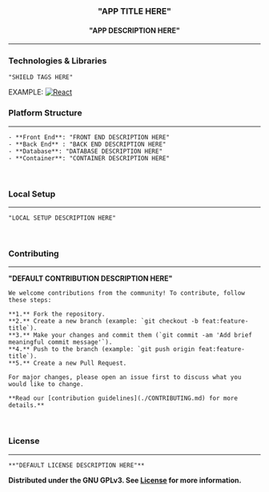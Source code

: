 <div align="center">
    <h3>"APP TITLE HERE"</h3>
  <h4>
    "APP DESCRIPTION HERE"
  </h4>
</div>


---
<!-- Technologies & Libraries -->
### Technologies & Libraries
    "SHIELD TAGS HERE"
EXAMPLE:
[![React][React.js]][React-url]
<br/>

<!-- Platform Structure -->
### Platform Structure
---
    - **Front End**: "FRONT END DESCRIPTION HERE"
    - **Back End** : "BACK END DESCRIPTION HERE"
    - **Database**: "DATABASE DESCRIPTION HERE"
    - **Container**: "CONTAINER DESCRIPTION HERE"

<br />

<!-- Local Setup -->
### Local Setup
---
    "LOCAL SETUP DESCRIPTION HERE"
<br />

<!-- Contributing -->
### Contributing
---
**"DEFAULT CONTRIBUTION DESCRIPTION HERE"**

    We welcome contributions from the community! To contribute, follow these steps:

    **1.** Fork the repository.
    **2.** Create a new branch (example: `git checkout -b feat:feature-title`).
    **3.** Make your changes and commit them (`git commit -am 'Add brief meaningful commit message'`).
    **4.** Push to the branch (example: `git push origin feat:feature-title`).
    **5.** Create a new Pull Request.

    For major changes, please open an issue first to discuss what you would like to change.

    **Read our [contribution guidelines](./CONTRIBUTING.md) for more details.**
<br/>

<!-- LICENSE -->
### License
---
    **"DEFAULT LICENSE DESCRIPTION HERE"**
**Distributed under the GNU GPLv3. See [License](./LICENSE) for more information.**


<!-- MARKDOWN LINKS & IMAGES -->
<!-- https://www.markdownguide.org/basic-syntax/#reference-style-links -->
[React.js]: https://img.shields.io/badge/React-23272f?style=for-the-badge&logo=react
[React-url]: https://reactjs.org/
